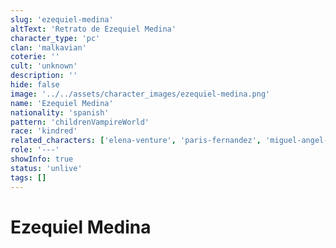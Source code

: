 ```yaml
---
slug: 'ezequiel-medina'
altText: 'Retrato de Ezequiel Medina'
character_type: 'pc'
clan: 'malkavian'
coterie: ''
cult: 'unknown'
description: ''
hide: false
image: '../../assets/character_images/ezequiel-medina.png'
name: 'Ezequiel Medina'
nationality: 'spanish'
pattern: 'childrenVampireWorld'
race: 'kindred'
related_characters: ['elena-venture', 'paris-fernandez', 'miguel-angel-zabaleta', 'roc-puyol']
role: '---'
showInfo: true
status: 'unlive'
tags: []
---
```


# Ezequiel Medina
